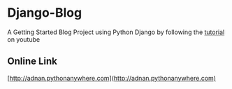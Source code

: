 # Django-Blog
A Getting Started Blog Project using Python Django
by following the [tutorial](https://www.youtube.com/watch?v=D6esTdOLXh4) on youtube 
## Online Link
[http://adnan.pythonanywhere.com](http://adnan.pythonanywhere.com)
